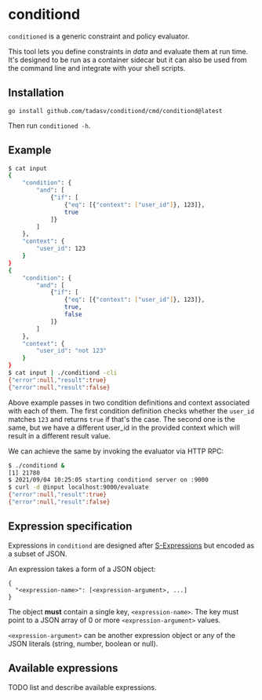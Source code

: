 # conditiond

`conditioned` is a generic constraint and policy evaluator.

This tool lets you define constraints in *data* and evaluate them at run time.
It's designed to be run as a container sidecar but it can also be used from the
command line and integrate with your shell scripts.

## Installation

```
go install github.com/tadasv/conditiond/cmd/conditiond@latest
```

Then run `conditioned -h`.

## Example

```sh
$ cat input
{
    "condition": {
        "and": [
            {"if": [
                {"eq": [{"context": ["user_id"]}, 123]},
                true
            ]}
        ]
    },
    "context": {
        "user_id": 123
    }
}
{
    "condition": {
        "and": [
            {"if": [
                {"eq": [{"context": ["user_id"]}, 123]},
                true,
                false
            ]}
        ]
    },
    "context": {
        "user_id": "not 123"
    }
}
$ cat input | ./conditiond -cli
{"error":null,"result":true}
{"error":null,"result":false}
```

Above example passes in two condition definitions and context associated with
each of them. The first condition definition checks whether the `user_id`
matches `123` and returns `true` if that's the case. The second one is the
same, but we have a different user_id in the provided context which will result
in a different result value.

We can achieve the same by invoking the evaluator via HTTP RPC:

```sh
$ ./conditiond &
[1] 21780
$ 2021/09/04 10:25:05 starting conditiond server on :9000
$ curl -d @input localhost:9000/evaluate
{"error":null,"result":true}
{"error":null,"result":false}
```

## Expression specification

Expressions in `conditiond` are designed after
[S-Expressions](https://en.wikipedia.org/wiki/S-expression) but encoded as a
subset of JSON.

An expression takes a form of a JSON object:

```
{
  "<expression-name>": [<expression-argument>, ...]
}
```

The object **must** contain a single key, `<expression-name>`. The key must
point to a JSON array of 0 or more `<expression-argument>` values.

`<expression-argument>` can be another expression object or any of the JSON
literals (string, number, boolean or null).


## Available expressions

TODO list and describe available expressions.
